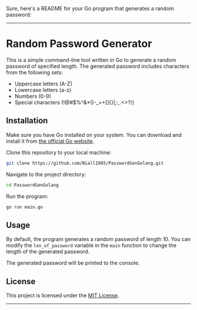 Sure, here's a README for your Go program that generates a random password:

---

# Random Password Generator

This is a simple command-line tool written in Go to generate a random password of specified length. The generated password includes characters from the following sets:
- Uppercase letters (A-Z)
- Lowercase letters (a-z)
- Numbers (0-9)
- Special characters (!@#$%^&*()-_=+[]{}|;:,.<>?/)

## Installation

Make sure you have Go installed on your system. You can download and install it from [the official Go website](https://golang.org/dl/).

Clone this repository to your local machine:

```bash
git clone https://github.com/Niall1985/PasswordGenGolang.git
```

Navigate to the project directory:

```bash
cd PasswordGenGolang
```

Run the program:

```bash
go run main.go
```

## Usage

By default, the program generates a random password of length 10. You can modify the `len_of_password` variable in the `main` function to change the length of the generated password.

The generated password will be printed to the console.

## License

This project is licensed under the [MIT License](LICENSE).

---

